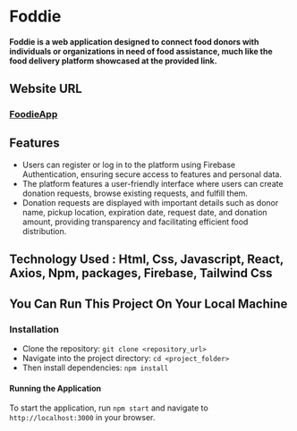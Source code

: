 # Foddie

#### Foddie is a web application designed to connect food donors with individuals or organizations in need of food assistance, much like the food delivery platform showcased at the provided link.

## Website URL
### [FoodieApp](https://foddieapp.netlify.app/)

## Features
- Users can register or log in to the platform using Firebase Authentication, ensuring secure access to features and personal data.
- The platform features a user-friendly interface where users can create donation requests, browse existing requests, and fulfill them.
- Donation requests are displayed with important details such as donor name, pickup location, expiration date, request date, and donation amount, providing transparency and facilitating efficient food distribution.
## Technology Used : Html, Css, Javascript, React, Axios, Npm, packages, Firebase, Tailwind Css
## You Can Run This Project On Your Local Machine
### Installation
- Clone the repository: `git clone <repository_url>`
- Navigate into the project directory: `cd <project_folder>`
- Then install dependencies: `npm install`
#### Running the Application
To start the application, run `npm start` and navigate to `http://localhost:3000` in your browser.

